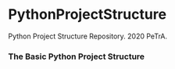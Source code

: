 # PythonProjectStructure
Python Project Structure Repository. 2020 PeTrA.
### The Basic Python Project Structure
